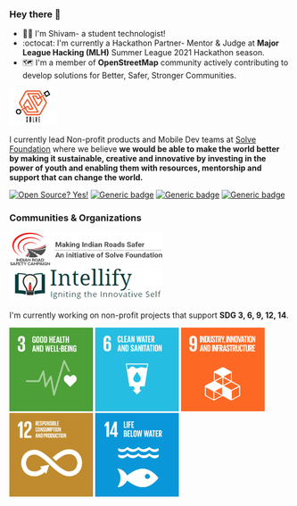 ### Hey there 👋

- :man_technologist: I'm Shivam- a student technologist! 
- :octocat: I'm currently a Hackathon Partner- Mentor & Judge at **Major League Hacking (MLH)** Summer League 2021 Hackathon season.
- :world_map: I'm a member of **OpenStreetMap** community actively contributing to develop solutions for Better, Safer, Stronger Communities. 

<img align=centre src="https://raw.githubusercontent.com/devthepenguin/devthepenguin/master/Resources/solve.png" alt="" width="85" height="66.71"> 

I currently lead Non-profit products and Mobile Dev teams at [Solve Foundation](https://solvefoundation.org/) where we believe **we would be able to make the world better by making it sustainable, creative and innovative by investing in the power of youth and enabling them with resources, mentorship and support that can change the world.**

[![Open Source? Yes!](https://badgen.net/badge/Open%20Source%20%3F/Yes%21/blue?icon=github)]() [![Generic badge](https://img.shields.io/badge/Mapsui-Contributor-<COLOR>.svg)](https://github.com/Mapsui/Mapsui/graphs/contributors) [![Generic badge](https://badges.devpost-shields.com/get-badge?name=Portfolio&id=project-id&type=small-logo-left-text-blend&style=flat)](https://devpost.com/shivam-318b?ref_content=user-portfolio&ref_feature=portfolio&ref_medium=global-nav) [![Generic badge](https://badgen.net/badge/icon/medium?icon=medium&label)](https://medium.com/@shivambeniwal)

### Communities & Organizations

<img src="https://raw.githubusercontent.com/devthepenguin/devthepenguin/master/Resources/irsc_logo.png" alt="" width="275" height="60"> 

<img src="https://raw.githubusercontent.com/devthepenguin/devthepenguin/master/Resources/logo-new.png" alt="" width="275" height="60">

I'm currently working on non-profit projects that support **SDG 3, 6, 9, 12, 14**.


<img src="https://raw.githubusercontent.com/devthepenguin/devthepenguin/master/Resources/E_GIF_03.gif" alt="" width="150" height="150"> <img src="https://raw.githubusercontent.com/devthepenguin/devthepenguin/master/Resources/SDG-6.gif" alt="" width="150" height="150"> <img src="https://raw.githubusercontent.com/devthepenguin/devthepenguin/master/Resources/E_GIF_09.gif" alt="" width="150" height="150"> <img src="https://raw.githubusercontent.com/devthepenguin/devthepenguin/master/Resources/E_GIF_12.gif" alt="" width="150" height="150"> <img src="https://raw.githubusercontent.com/devthepenguin/devthepenguin/master/Resources/E_GIF_14.gif" alt="" width="150" height="150"> 


<!--
**devthepenguin/devthepenguin** is a ✨ _special_ ✨ repository because its `README.md` (this file) appears on your GitHub profile.

Here are some ideas to get you started:

- 🔭 I’m currently working on ...
- 🌱 I’m currently learning ...
- 👯 I’m looking to collaborate on ...
- 🤔 I’m looking for help with ...
- 💬 Ask me about ...
- 📫 How to reach me: ...
- 😄 Pronouns: ...
- ⚡ Fun fact: ...
-->
